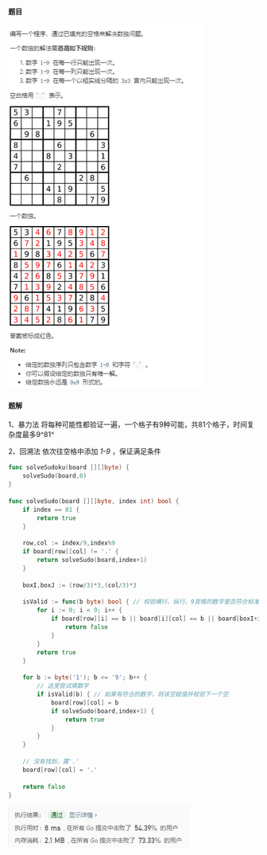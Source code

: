 #### 题目
![题目](https://raw.githubusercontent.com/betterfor/cloudImage/master/images/2020-02-24/003701.png)

#### 题解
1、暴力法
将每种可能性都验证一遍，一个格子有9种可能，共81个格子，时间复杂度最多9^81^

2、回溯法
依次往空格中添加 *1-9* ，保证满足条件
```go
func solveSudoku(board [][]byte) {
	solveSudo(board,0)
}

func solveSudo(board [][]byte, index int) bool {
	if index == 81 {
		return true
	}

	row,col := index/9,index%9
	if board[row][col] != '.' {
		return solveSudo(board,index+1)
	}

	boxI,boxJ := (row/3)*3,(col/3)*3

	isValid := func(b byte) bool { // 校验横行、纵行、9宫格的数字是否符合标准
		for i := 0; i < 9; i++ {
			if board[row][i] == b || board[i][col] == b || board[boxI+i/3][boxJ+i%3] == b {
				return false
			}
		}
		return true
	}

	for b := byte('1'); b <= '9'; b++ {
		// 这里尝试填数字
		if isValid(b) { // 如果有符合的数字，将该空赋值并校验下一个空
			board[row][col] = b
			if solveSudo(board,index+1) {
				return true
			}
		}
	}

	// 沒有找到，置'.'
	board[row][col] = '.'

	return false
}
```
![](https://raw.githubusercontent.com/betterfor/cloudImage/master/images/2020-03-11/003702.png)